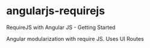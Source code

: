 # angularjs-requirejs
RequireJS with Angular JS - Getting Started

Angular modularization with require JS. Uses UI Routes
